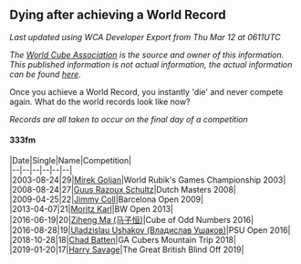 ## Dying after achieving a World Record 

*Last updated using WCA Developer Export from Thu Mar 12 at 0611UTC*

*The [World Cube Association](https://www.worldcubeassociation.org) is the source and owner of this information. This published information is not actual information, the actual information can be found [here](https://www.worldcubeassociation.org/results).*

Once you achieve a World Record, you instantly 'die' and never compete again. What do the world records look like now?

*Records are all taken to occur on the final day of a competition*

#### 333fm

|Date|Single|Name|Competition|  
|--|--|--|--|--|--|  
|2003-08-24|29|[Mirek Goljan](https://www.worldcubeassociation.org/persons/2003GOLJ01)|World Rubik's Games Championship 2003|  
|2008-08-24|27|[Guus Razoux Schultz](https://www.worldcubeassociation.org/persons/1982RAZO01)|Dutch Masters 2008|  
|2009-04-25|22|[Jimmy Coll](https://www.worldcubeassociation.org/persons/2006COLL01)|Barcelona Open 2009|  
|2013-04-07|21|[Moritz Karl](https://www.worldcubeassociation.org/persons/2008KARL02)|BW Open 2013|  
|2016-06-19|20|[Ziheng Ma (马子恒)](https://www.worldcubeassociation.org/persons/2012MAZI01)|Cube of Odd Numbers 2016|  
|2016-08-28|19|[Uladzislau Ushakov (Владислав Ушаков)](https://www.worldcubeassociation.org/persons/2014USHA01)|PSU Open 2016|  
|2018-10-28|18|[Chad Batten](https://www.worldcubeassociation.org/persons/2009BATT01)|GA Cubers Mountain Trip 2018|  
|2019-01-20|17|[Harry Savage](https://www.worldcubeassociation.org/persons/2013SAVA01)|The Great British Blind Off 2019|  
